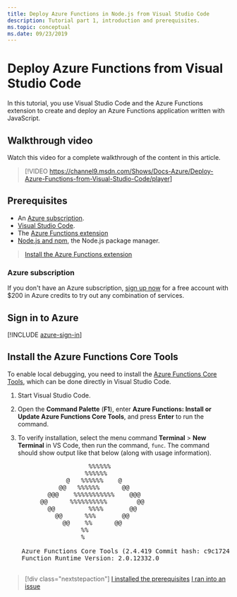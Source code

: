 ```yaml
---
title: Deploy Azure Functions in Node.js from Visual Studio Code
description: Tutorial part 1, introduction and prerequisites.
ms.topic: conceptual
ms.date: 09/23/2019
---
```


# Deploy Azure Functions from Visual Studio Code

In this tutorial, you use Visual Studio Code and the Azure Functions extension to create and deploy an Azure Functions application written with JavaScript.

## Walkthrough video

Watch this video for a complete walkthrough of the content in this article.

> [!VIDEO https://channel9.msdn.com/Shows/Docs-Azure/Deploy-Azure-Functions-from-Visual-Studio-Code/player]

## Prerequisites

- An [Azure subscription](#azure-subscription).
- [Visual Studio Code](https://code.visualstudio.com/).
- The [Azure Functions extension](https://marketplace.visualstudio.com/items?itemName=ms-azuretools.vscode-azurefunctions)
- [Node.js and npm](https://nodejs.org/en/download), the Node.js package manager.

> <a class="tutorial-install-extension-btn" href="https://marketplace.visualstudio.com/items?itemName=ms-azuretools.vscode-azurefunctions">Install the Azure Functions extension</a>

### Azure subscription

If you don't have an Azure subscription, [sign up now](https://azure.microsoft.com/free/?utm_source=campaign&utm_campaign=vscode-tutorial-functions-extension&mktingSource=vscode-tutorial-functions-extension) for a free account with $200 in Azure credits to try out any combination of services.

## Sign in to Azure

[!INCLUDE [azure-sign-in](includes/azure-sign-in.md)]

## Install the Azure Functions Core Tools

To enable local debugging, you need to install the [Azure Functions Core Tools](https://github.com/Azure/azure-functions-core-tools), which can be done directly in Visual Studio Code.

1. Start Visual Studio Code.

1. Open the **Command Palette** (**F1**), enter **Azure Functions: Install or Update Azure Functions Core Tools**, and press **Enter** to run the command.

1. To verify installation, select the menu command **Terminal** > **New Terminal** in VS Code, then run the command, `func`. The command should show output like that below (along with usage information).

    <pre>
                      %%%%%%
                     %%%%%%
                @   %%%%%%    @
              @@   %%%%%%      @@
           @@@    %%%%%%%%%%%    @@@
         @@      %%%%%%%%%%        @@
           @@         %%%%       @@
             @@      %%%       @@
               @@    %%      @@
                    %%
                    %

    Azure Functions Core Tools (2.4.419 Commit hash: c9c1724d002bd90b2e6b41393915ea3a26bcf0ce)
    Function Runtime Version: 2.0.12332.0
    </pre>

> [!div class="nextstepaction"]
> [I installed the prerequisites](tutorial-vscode-serverless-node-02.md) [I ran into an issue](https://www.research.net/r/PWZWZ52?tutorial=node-deployment-azurefunctions&step=getting-started)
